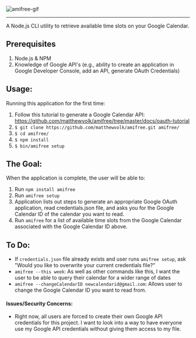 <!-- ![amifree](https://i.imgur.com/d5KjzJb.png "amifree") -->
![amifree-gif](https://i.imgur.com/FS7QYIk.gif)

---
A Node.js CLI utility to retrieve available time slots on your Google Calendar.

## Prerequisites
1. Node.js & NPM
2. Knowledge of Google API's (e.g., ability to create an application in Google Developer Console, add an API, generate OAuth Credentials)

## Usage:
Running this application for the first time:

1. Follow this tutorial to generate a Google Calendar API: https://github.com/matthewvolk/amifree/tree/master/docs/oauth-tutorial
10. `$ git clone https://github.com/matthewvolk/amifree.git amifree/`
11. `$ cd amifree/`
12. `$ npm install`
13. `$ bin/amifree setup`

## The Goal: 
When the application is complete, the user will be able to:
1. Run `npm install amifree`
2. Run `amifree setup`
3. Application lists out steps to generate an appropriate Google OAuth application, read credentials.json file, and asks you for the Google Calendar ID of the calendar you want to read. 
4. Run `amifree` for a list of available time slots from the Google Calendar associated with the Google Calendar ID above. 

## To Do:
* If `credentials.json` file already exists and user runs `amifree setup`, ask "Would you like to overwrite your current credentials file?"
* `amifree --this week`: As well as other commands like this, I want the user to be able to query their calendar for a wider range of dates
* `amifree --changeCalendarID newcalendarid@gmail.com`: Allows user to change the Google Calendar ID you want to read from. 

#### Issues/Security Concerns:
* Right now, all users are forced to create their own Google API credentials for this project. I want to look into a way to have everyone use my Google API credentials without giving them access to my file.
